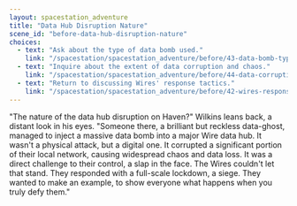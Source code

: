 ```yaml
---
layout: spacestation_adventure
title: "Data Hub Disruption Nature"
scene_id: "before-data-hub-disruption-nature"
choices:
  - text: "Ask about the type of data bomb used."
    link: "/spacestation/spacestation_adventure/before/43-data-bomb-type"
  - text: "Inquire about the extent of data corruption and chaos."
    link: "/spacestation/spacestation_adventure/before/44-data-corruption-chaos"
  - text: "Return to discussing Wires' response tactics."
    link: "/spacestation/spacestation_adventure/before/42-wires-response-tactics"
---
```


"The nature of the data hub disruption on Haven?" Wilkins leans back, a distant look in his eyes. "Someone there, a brilliant but reckless data-ghost, managed to inject a massive data bomb into a major Wire data hub. It wasn't a physical attack, but a digital one. It corrupted a significant portion of their local network, causing widespread chaos and data loss. It was a direct challenge to their control, a slap in the face. The Wires couldn't let that stand. They responded with a full-scale lockdown, a siege. They wanted to make an example, to show everyone what happens when you truly defy them."
